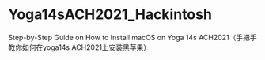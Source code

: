 # Yoga14sACH2021_Hackintosh
Step-by-Step Guide on How to Install macOS on Yoga 14s ACH2021（手把手教你如何在yoga14s ACH2021上安装黑苹果）
